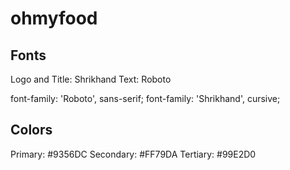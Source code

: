 # ohmyfood

## Fonts
Logo and Title: Shrikhand
Text:           Roboto
<link rel="preconnect" href="https://fonts.gstatic.com">
<link href="https://fonts.googleapis.com/css2?family=Roboto:wght@400;700&family=Shrikhand&display=swap" rel="stylesheet"> 

font-family: 'Roboto', sans-serif;
font-family: 'Shrikhand', cursive;

## Colors
Primary:   #9356DC
Secondary: #FF79DA
Tertiary:  #99E2D0
